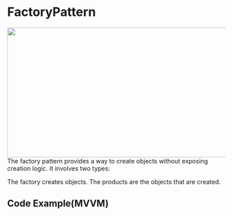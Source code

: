 # FactoryPattern    

<img src="https://github.com/YamamotoDesu/MVVM/blob/main/MVVM.playground/Resources/MVVM_Diagram.png" width="600" height="300">
The factory pattern provides a way to create objects without exposing creation logic. It involves two types:

The factory creates objects.
The products are the objects that are created.

## Code Example(MVVM)
```swift
```
